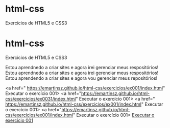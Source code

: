 # html-css
 Exercicios de HTML5 e CSS3 
 # html-css
  Exercicios de HTML5 e CSS3 

 Estou aprendnedo a criar sites e agora irei gerenciar meus respositórios!   Estou aprendnedo a criar sites e agora irei gerenciar meus respositórios!  
 Estou aprendendo a criar sites e agora vou gerenciar meus repositórios!

 <a href=" https://emartinsz.github.io/html-css/exercicios/ex001/index.html" Executar o exercício 001> <a href="https://emartinsz.github.io/html-css/exercicios/ex0031/index.html" Executar o exercício 001> <a href=" https://emartinsz.github.io/html-css/exercicios/ex001/index.html" Executar o exercício 001> <a href="https://emartinsz.github.io/html-css/exercicios/ex001/index.html" Executar o exercício 001> <a href="https://emartinsz.github.io/html-css/exercicios/ex001/index.html">Executar o exercício 001</a>